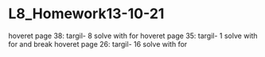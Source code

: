 # L8_Homework13-10-21
hoveret page 38: targil- 8 solve with for
hoveret page 35: targil- 1 solve with for and break
hoveret page 26: targil- 16 solve with for
